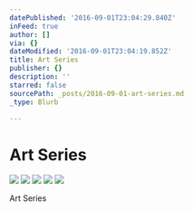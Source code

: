 ```yaml
---
datePublished: '2016-09-01T23:04:29.840Z'
inFeed: true
author: []
via: {}
dateModified: '2016-09-01T23:04:19.852Z'
title: Art Series
publisher: {}
description: ''
starred: false
sourcePath: _posts/2016-09-01-art-series.md
_type: Blurb

---
```

# Art Series
![](https://the-grid-user-content.s3-us-west-2.amazonaws.com/2d43bad3-2222-4e07-9484-1f3046482680.jpg)
![](https://the-grid-user-content.s3-us-west-2.amazonaws.com/8a7b253d-4ea7-46e8-b888-ff7a2fd23068.jpg)
![](https://the-grid-user-content.s3-us-west-2.amazonaws.com/efb8e22d-6c2e-405d-b4c8-7e0cdaf781a1.jpg)
![](https://the-grid-user-content.s3-us-west-2.amazonaws.com/c60c761a-9b33-4c2f-914a-ee76fd80a6e4.jpg)
![](https://the-grid-user-content.s3-us-west-2.amazonaws.com/cfd444ca-7d40-4921-b7ca-ae969120252d.jpg)

Art Series